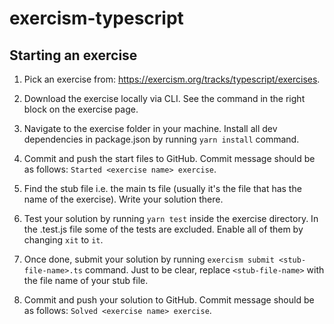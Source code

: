 # exercism-typescript

## Starting an exercise

1. Pick an exercise from: https://exercism.org/tracks/typescript/exercises.

2. Download the exercise locally via CLI. See the command in the right block on the exercise page.

3. Navigate to the exercise folder in your machine. Install all dev
   dependencies in package.json by running `yarn install` command.

4. Commit and push the start files to GitHub. Commit message should be as follows: `Started <exercise name> exercise`.

5. Find the stub file i.e. the main ts file (usually it's the file that has the name of the exercise). Write your solution there.

6. Test your solution by running `yarn test` inside the exercise directory. In the .test.js file some of the tests are excluded. Enable all of them by changing `xit` to `it`.

7. Once done, submit your solution by running `exercism submit <stub-file-name>.ts` command. Just to be clear, replace `<stub-file-name>` with the file name of your stub file.

8. Commit and push your solution to GitHub. Commit message should be as follows: `Solved <exercise name> exercise`.

